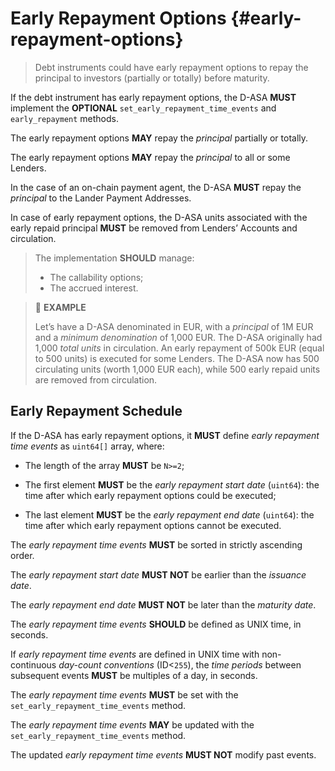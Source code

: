 # Early Repayment Options {#early-repayment-options}

> Debt instruments could have early repayment options to repay the principal to
> investors (partially or totally) before maturity.

If the debt instrument has early repayment options, the D-ASA **MUST** implement
the **OPTIONAL** `set_early_repayment_time_events` and `early_repayment` methods.

The early repayment options **MAY** repay the *principal* partially or totally.

The early repayment options **MAY** repay the *principal* to all or some Lenders.

In the case of an on-chain payment agent, the D-ASA **MUST** repay the *principal*
to the Lander Payment Addresses.

In case of early repayment options, the D-ASA units associated with the early repaid
principal **MUST** be removed from Lenders’ Accounts and circulation.

> The implementation **SHOULD** manage:
>
> - The callability options;
> - The accrued interest.

> 📎 **EXAMPLE**
>
> Let’s have a D-ASA denominated in EUR, with a *principal* of 1M EUR and a *minimum
> denomination* of 1,000 EUR. The D-ASA originally had 1,000 *total units* in circulation.
> An early repayment of 500k EUR (equal to 500 units) is executed for some Lenders.
> The D-ASA now has 500 circulating units (worth 1,000 EUR each), while 500 early
> repaid units are removed from circulation.

## Early Repayment Schedule

If the D-ASA has early repayment options, it **MUST** define *early repayment
time events* as `uint64[]` array, where:

- The length of the array **MUST** be `N>=2`;

- The first element **MUST** be the *early repayment start date* (`uint64`): the
time after which early repayment options could be executed;

- The last element **MUST** be the *early repayment end date* (`uint64`): the time
after which early repayment options cannot be executed.

The *early repayment time events* **MUST** be sorted in strictly ascending order.

The *early repayment start date* **MUST NOT** be earlier than the *issuance date*.

The *early repayment end date* **MUST NOT** be later than the *maturity date*.

The *early repayment time events* **SHOULD** be defined as UNIX time, in seconds.

If *early repayment time events* are defined in UNIX time with non-continuous *day-count
conventions* (ID<`255`), the *time periods* between subsequent events **MUST**
be multiples of a day, in seconds.

The *early repayment time events* **MUST** be set with the `set_early_repayment_time_events`
method.

The *early repayment time events* **MAY** be updated with the `set_early_repayment_time_events`
method.

The updated *early repayment time events* **MUST NOT** modify past events.
